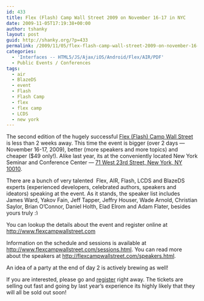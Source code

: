 ```yaml
---
id: 433
title: Flex (Flash) Camp Wall Street 2009 on November 16-17 in NYC
date: 2009-11-05T17:19:38+00:00
author: tshanky
layout: post
guid: http://shanky.org/?p=433
permalink: /2009/11/05/flex-flash-camp-wall-street-2009-on-november-16-17-in-nyc/
categories:
  - 'Interfaces -- HTML5/JS/Ajax/iOS/Android/Flex/AIR/PDF'
  - Public Events / Conferences
tags:
  - air
  - BlazeDS
  - event
  - Flash
  - Flash Camp
  - flex
  - flex camp
  - LCDS
  - new york
---
```

The second edition of the hugely successful <a title="Flex (Flash) Camp Wall Street" href="http://www.flexcampwallstreet.com" target="_blank">Flex (Flash) Camp Wall Street</a> is less than 2 weeks away. This time the event is bigger (over 2 days &#8212; November 16-17, 2009), better (more speakers and more topics) and cheaper ($49 only!). Alike last year, its at the conveniently located New York Seminar and Conference Center &#8212; <a title="71 West 23rd Street, New York, NY 10010" href="http://maps.google.com/maps?f=q&source=s_q&hl=en&geocode=&q=+71+West+23rd+Street,+New+York,+NY+10010&sll=37.0625,-95.677068&sspn=33.984987,77.871094&ie=UTF8&hq=&hnear=71+W+23rd+St,+New+York,+10010&ll=40.743892,-73.99219&spn=0.007933,0.019011&z=16&iwloc=A" target="_blank">71 West 23rd Street, New York, NY 10010</a>.

There are a bunch of very talented  Flex, AIR, Flash, LCDS and BlazeDS experts (experienced developers, celebrated authors, speakers and ideators) speaking at the event. As it stands, the speaker list includes James Ward, Yakov Fain, Jeff Tapper, Jeffry Houser, Wade Arnold, Christian Saylor, Brian O&#8217;Connor, Daniel Holth, Elad Elrom and Adam Flater, besides yours truly <img src="http://shanky.org/wp-includes/images/smilies/simple-smile.png" alt=":)" class="wp-smiley" style="height: 1em; max-height: 1em;" />

You can lookup the details about the event and register online at <a title="Flex (Flash) Camp Wall Street" href="http://www.flexcampwallstreet.com" target="_blank">http://www.flexcampwallstreet.com</a>

Information on the schedule and sessions is available at <a title="Flex (Flash) Camp Wall Street :: Sessions" href="http://www.flexcampwallstreet.com/sessions.html" target="_blank">http://www.flexcampwallstreet.com/sessions.html</a>. You can read more about the speakers at <a title="Flex (Flash) Camp Wall Street :: Speakers" href="http://flexcampwallstreet.com/speakers.html" target="_blank">http://flexcampwallstreet.com/speakers.html</a>.

An idea of a party at the end of day 2 is actively brewing as well!

If you are interested, please go and <a title="Flex (Flash) Camp Wall Street" href="http://www.flexcampwallstreet.com/" target="_blank">register</a> right away. The tickets are selling out fast and going by last year&#8217;s experience its highly likely that they will all be sold out soon!